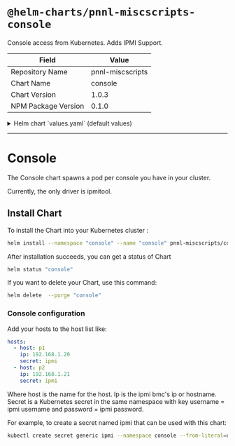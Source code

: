 # `@helm-charts/pnnl-miscscripts-console`

Console access from Kubernetes. Adds IPMI Support.

| Field               | Value            |
| ------------------- | ---------------- |
| Repository Name     | pnnl-miscscripts |
| Chart Name          | console          |
| Chart Version       | 1.0.3            |
| NPM Package Version | 0.1.0            |

<details>

<summary>Helm chart `values.yaml` (default values)</summary>

```yaml
# Default values for console.
# This is a YAML-formatted file.
# Declare variables to be passed into your templates.

ipmitool:
  server:
  prefix:
  org:
  repo:
  tag:
  pullPolicy: IfNotPresent

resources:
  {}
  # We usually recommend not to specify default resources and to leave this as a conscious
  # choice for the user. This also increases chances charts run on environments with little
  # resources, such as Minikube. If you do want to specify resources, uncomment the following
  # lines, adjust them as necessary, and remove the curly braces after 'resources:'.
  # limits:
  #  cpu: 100m
  #  memory: 128Mi
  # requests:
  #  cpu: 100m
  #  memory: 128Mi

nodeSelector: {}

tolerations: []
#- key: node-role.kubernetes.io/master
#  operator: Exists
#  effect: NoSchedule

affinity: {}

hosts: []
#- host:
#  ip:
#  secret:
```

</details>

---

# Console

The Console chart spawns a pod per console you have in your cluster.

Currently, the only driver is ipmitool.

## Install Chart

To install the Chart into your Kubernetes cluster :

```bash
helm install --namespace "console" --name "console" pnnl-miscscripts/console
```

After installation succeeds, you can get a status of Chart

```bash
helm status "console"
```

If you want to delete your Chart, use this command:

```bash
helm delete  --purge "console"
```

### Console configuration

Add your hosts to the host list like:

```yaml
hosts:
  - host: p1
    ip: 192.168.1.20
    secret: ipmi
  - host: p2
    ip: 192.168.1.21
    secret: ipmi
```

Where host is the name for the host. Ip is the ipmi bmc's ip or hostname. Secret is a Kubernetes secret in the same namespace with key username = ipmi username and password = ipmi password.

For example, to create a secret named ipmi that can be used with this chart:

```bash
kubectl create secret generic ipmi --namespace console --from-literal=username=ADMIN --from-literal=password=ADMIN
```
